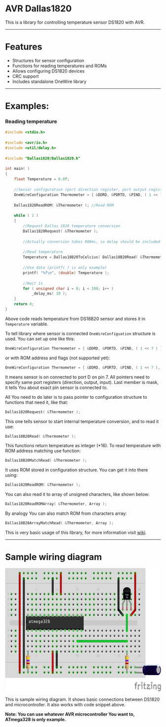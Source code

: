 # AVR Dallas1820
This is a library for controlling temperature sensor DS1820 with AVR.

<hr>

# Features
 - Structures for sensor configuration
 - Functions for reading temperatures and ROMs
 - Allows configuring DS1820 devices
 - CRC support
 - Includes standalone OneWire library

<hr>

# Examples:

### Reading temperature

```c
#include <stdio.h>

#include <avr/io.h>
#include <util/delay.h>

#include "Dallas1820/Dallas1820.h"

int main( )
{
    float Temperature = 0.0f;

    //Sensor configuration (port direction register, port output register, port input register and mask)
    OneWireConfiguration Thermometer = { &DDRD, &PORTD, &PIND, ( 1 << 7 ) };

    Dallas1820ReadROM( &Thermometer ); //Read ROM

    while ( 1 )
    {
        //Request Dallas 1820 temperature conversion
        Dallas1820Request( &Thermometer );

        //Actually conversion takes 800ms, so delay should be included here, but it's optional

        //Read temperature
        Temperature = Dallas18B20ToCelcius( Dallas18B20Read( &Thermometer ) );

        //Use data (printf( ) is only example)
        printf( "%f\n", (double) Temperature );

        //Wait 1s
        for ( unsigned char i = 0; i < 100; i++ )
            _delay_ms( 10 );
    }
    return 0;
}

```

Above code reads temperature from DS18B20 sensor and stores it in `Temperature` variable.

To tell library where sensor is connected `OneWireConfiguation` structure is used. You can set up one like this:

```c
OneWireConfiguration Thermometer = { &DDRD, &PORTD, &PIND, ( 1 << 7 ) };

```

or with ROM address and flags (not supported yet):

```c
OneWireConfiguration Thermometer = { &DDRD, &PORTD, &PIND, ( 1 << 7 ), 0, { 0x28, 0xff, 0x9c, 0xc0, 0x71, 0x14, 0x04, 0x15 } };

```

It means sensor is on connected to port D on pin 7. All pointers need to specify same port registers (direction, output, input). Last member is mask, it tells You about exact pin sensor is connected to.

All You need to do later is to pass pointer to configuration structure to functions that need it, like that:

```c
Dallas1820Request( &Thermometer );
```

This one tells sensor to start internal temperature conversion, and to read it use:

```c
Dallas18B20Read( &Thermometer );
```

This functions return temperature as integer (*16).
To read temperature with ROM address matching use function:

```c
Dallas18B20MatchRead( &Thermometer );
``` 

It uses ROM stored in configuration structure. You can get it into there using:
```c
Dallas1820ReadROM( &Thermometer );
```
You can also read it to array of unsigned characters, like shown below:
```c
Dallas1820ReadROMArray( &Thermometer, Array );
```

By analogy You can also match ROM from characters array:

```c
Dallas18B20ArrayMatchRead( &Thermometer, Array );
```

This is very basic usage of this library, for more information visit [wiki](https://github.com/Jacajack/avr-dallas1820/wiki).

<hr>

# Sample wiring diagram
<img src="samplewiring.png" height=400px></img>

This is sample wiring diagram. It shows basic connections between DS1820 and microcontroller. It also works with code snippet above.

**Note: You can use whatever AVR microcontroller You want to, ATmega328 is only example.**
